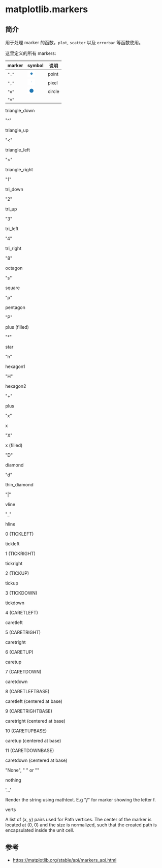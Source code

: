 # matplotlib.markers

## 简介

用于处理 marker 的函数，`plot`, `scatter` 以及 `errorbar` 等函数使用。

这里定义的所有 markers:

|marker|symbol|说明|
|---|---|---|
|`"."`|![](images/2022-04-11-10-49-29.png)|point|
|`","`|![](images/2022-04-11-10-49-50.png)|pixel|
|`"o"`|![](images/2022-04-11-10-50-12.png)|circle|
|`"v"`|



triangle_down

"^"



triangle_up

"<"



triangle_left

">"



triangle_right

"1"



tri_down

"2"



tri_up

"3"



tri_left

"4"



tri_right

"8"



octagon

"s"



square

"p"



pentagon

"P"



plus (filled)

"*"



star

"h"



hexagon1

"H"



hexagon2

"+"



plus

"x"



x

"X"



x (filled)

"D"



diamond

"d"



thin_diamond

"|"



vline

"_"



hline

0 (TICKLEFT)



tickleft

1 (TICKRIGHT)



tickright

2 (TICKUP)



tickup

3 (TICKDOWN)



tickdown

4 (CARETLEFT)



caretleft

5 (CARETRIGHT)



caretright

6 (CARETUP)



caretup

7 (CARETDOWN)



caretdown

8 (CARETLEFTBASE)



caretleft (centered at base)

9 (CARETRIGHTBASE)



caretright (centered at base)

10 (CARETUPBASE)



caretup (centered at base)

11 (CARETDOWNBASE)



caretdown (centered at base)

"None", " " or ""

nothing

'$...$'



Render the string using mathtext. E.g "$f$" for marker showing the letter f.

verts

A list of (x, y) pairs used for Path vertices. The center of the marker is located at (0, 0) and the size is normalized, such that the created path is encapsulated inside the unit cell.

## 参考

- https://matplotlib.org/stable/api/markers_api.html
